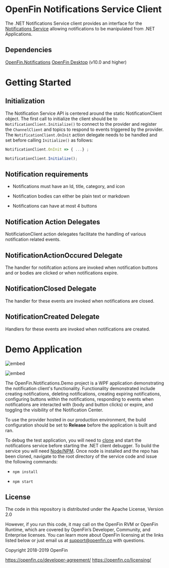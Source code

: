 # OpenFin Notifications Service Client

The .NET Notifications Service client provides an interface for the [Notifications Service](https://github.com/HadoukenIO/notifications-service) allowing notifications to be manipulated from .NET Applications.

## Dependencies

[OpenFin.Notifications](https://www.nuget.org/packages/OpenFin.Notifications/)
[OpenFin Desktop](https://www.nuget.org/packages/OpenfinDesktop/) (v10.0 and higher)

# Getting Started

## Initialization

The Notification Service API is centered around the static NotificationClient object.
The first call to initialize the client should be to `NotificationClient.Initialize()` to connect to the provider and register the `ChannelClient` and topics to respond to events triggered by the provider. The `NotificationClient.OnInit` action delegate needs to be handled and set before calling `Initialize()` as follows:

```js
NotificationClient.OnInit => { ...} ;

NotificationClient.Initialize();
```

## Notification requirements

- Notifications must have an Id, title, category, and icon

- Notification bodies can either be plain text or markdown 

- Notifications can have at most 4 buttons

## Notification Action Delegates

NotificiationClient action delegates facilitate the handling of various notification related events.

## NotificationActionOccured Delegate

The handler for notiifcation actions are invoked when notification buttons and or bodies are clicked or when notifications expire.

## NotificationClosed Delegate

The handler for these events are invoked when notifications are closed.

## NotificationCreated Delegate

Handlers for these events are invoked when notifications are created.

# Demo Application

![embed](ss1.png)

![embed](ss2.png)

The OpenFin.Notifications.Demo project is a WPF application demonstrating the notification client's functionality. Functionality demonstrated include creating notifications, deleting notifications, creating expiring notifications, configuring buttons within the notifications, responding to events when notifications are interacted with (body and button clicks) or expire, and toggling the visibility of the Notification Center.

To use the provider hosted in our production environment, the build configuration should be set to **Release** before the application is built and ran.

To  debug the test application, you will need to [clone](https://github.com/hadoukenio/notifications-service) and start the notifications service before starting the .NET client debugger. To build the service you will need [Node/NPM](https://nodejs.org).  Once node is installed and the repo has been cloned, navigate to the root directory of the service code and issue the following commands:

- `npm install`

- `npm start` 

## License

The code in this repository is distributed under the Apache License, Version 2.0

However, if you run this code, it may call on the OpenFin RVM or OpenFin Runtime, which are covered by OpenFin’s Developer, Community, and Enterprise licenses. You can learn more about OpenFin licensing at the links listed below or just email us at support@openfin.co with questions.



Copyright 2018-2019 OpenFin

https://openfin.co/developer-agreement/ 
https://openfin.co/licensing/
